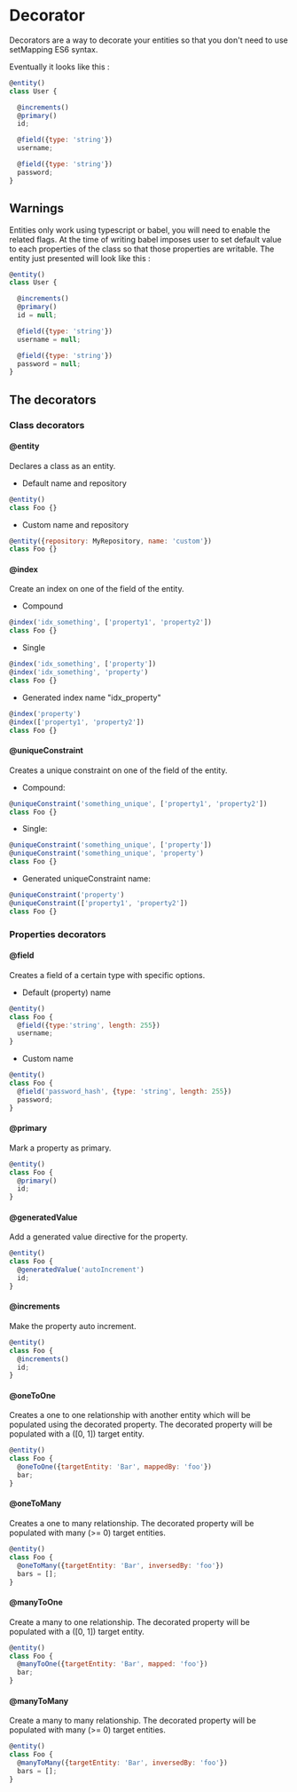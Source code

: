 # Decorator

Decorators are a way to decorate your entities so that you don't need to use setMapping ES6 syntax.

Eventually it looks like this : 

```js
@entity()
class User {

  @increments()
  @primary()
  id;

  @field({type: 'string'})
  username;

  @field({type: 'string'})
  password;
}
```

## Warnings

Entities only work using typescript or babel, you will need to enable the related flags. At the time of writing babel imposes user to set default value to each properties of the class so that those properties are writable. The entity just presented will look like this :

```js
@entity()
class User {

  @increments()
  @primary()
  id = null;

  @field({type: 'string'})
  username = null;

  @field({type: 'string'})
  password = null;
}
```

## The decorators

### Class decorators

#### @entity

Declares a class as an entity.

- Default name and repository

```js
@entity()
class Foo {}
 ```
 
 - Custom name and repository

```js
@entity({repository: MyRepository, name: 'custom'})
class Foo {}
```

#### @index

Create an index on one of the field of the entity.

- Compound

```js
@index('idx_something', ['property1', 'property2'])
class Foo {}
```

- Single

```js
@index('idx_something', ['property'])
@index('idx_something', 'property')
class Foo {}
``` 

- Generated index name "idx_property"

```js
@index('property')
@index(['property1', 'property2'])
class Foo {}
```

#### @uniqueConstraint

Creates a unique constraint on one of the field of the entity.

 - Compound:

```js
@uniqueConstraint('something_unique', ['property1', 'property2'])
class Foo {}
```

- Single:

```js
@uniqueConstraint('something_unique', ['property'])
@uniqueConstraint('something_unique', 'property')
class Foo {}
```

- Generated uniqueConstraint name:

```js
@uniqueConstraint('property')
@uniqueConstraint(['property1', 'property2'])
class Foo {}
```

### Properties decorators

#### @field

Creates a field of a certain type with specific options.

- Default (property) name

```js
@entity()
class Foo {
  @field({type:'string', length: 255})
  username;
}
```

- Custom name

```js
@entity()
class Foo {
  @field('password_hash', {type: 'string', length: 255})
  password;
}
```

#### @primary

Mark a property as primary.

```js
@entity()
class Foo {
  @primary()
  id;
}
```


#### @generatedValue

Add a generated value directive for the property.

```js
@entity()
class Foo {
  @generatedValue('autoIncrement')
  id;
}
```

#### @increments

Make the property auto increment.

```js
@entity()
class Foo {
  @increments()
  id;
}
```

#### @oneToOne

Creates a one to one relationship with another entity which will be populated using the decorated property. The decorated property will be populated with a ([0, 1]) target entity.

```js
@entity()
class Foo {
  @oneToOne({targetEntity: 'Bar', mappedBy: 'foo'})
  bar;
}
```

#### @oneToMany

Creates a one to many relationship. The decorated property will be populated with many (>= 0) target entities.

```js
@entity()
class Foo {
  @oneToMany({targetEntity: 'Bar', inversedBy: 'foo'})
  bars = [];
}
```

#### @manyToOne

Create a many to one relationship. The decorated property will be populated with a ([0, 1]) target entity.

```js
@entity()
class Foo {
  @manyToOne({targetEntity: 'Bar', mapped: 'foo'})
  bar;
}
```

#### @manyToMany

Create a many to many relationship. The decorated property will be populated with many (>= 0) target entities.

```js
@entity()
class Foo {
  @manyToMany({targetEntity: 'Bar', inversedBy: 'foo'})
  bars = [];
}
```


